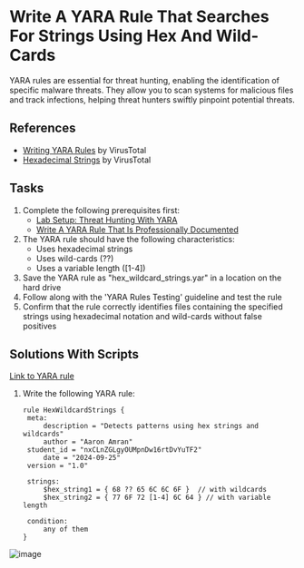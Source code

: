 # Write A YARA Rule That Searches For Strings Using Hex And Wild-Cards
YARA rules are essential for threat hunting, enabling the identification of specific malware threats. They allow you to scan systems for malicious files and track infections, helping threat hunters swiftly pinpoint potential threats.

## References
- [Writing YARA Rules](https://yara.readthedocs.io/en/v3.8.1/writingrules.html) by VirusTotal
- [Hexadecimal Strings](https://yara.readthedocs.io/en/v3.8.1/writingrules.html#hexadecimal-strings) by VirusTotal

## Tasks
1. Complete the following prerequisites first:
   - [Lab Setup: Threat Hunting With YARA](https://github.com/aaronamran/MCSI-Remote-Cybersecurity-Internship/blob/main/Threat%20Hunting/threat-hunting-yara.md)
   - [Write A YARA Rule That Is Professionally Documented](https://github.com/aaronamran/MCSI-Remote-Cybersecurity-Internship/blob/main/Threat%20Hunting/pro-documented-yara-rule.md)
2. The YARA rule should have the following characteristics:
   - Uses hexadecimal strings
   - Uses wild-cards (??)
   - Uses a variable length ([1-4])
3. Save the YARA rule as "hex_wildcard_strings.yar" in a location on the hard drive
4. Follow along with the 'YARA Rules Testing' guideline and test the rule
5. Confirm that the rule correctly identifies files containing the specified strings using hexadecimal notation and wild-cards without false positives

## Solutions With Scripts
[Link to YARA rule](https://github.com/aaronamran/MCSI-Remote-Cybersecurity-Internship/blob/main/Threat%20Hunting/YARA%20rules/hex_wildcard_strings.yar)
<br/>
1. Write the following YARA rule:
   ```
   rule HexWildcardStrings {
    meta:
        description = "Detects patterns using hex strings and wildcards"
        author = "Aaron Amran"
	student_id = "nxCLnZGLgyOUMpnDw16rtDvYuTF2"
        date = "2024-09-25"
	version = "1.0"
    
    strings:
        $hex_string1 = { 68 ?? 65 6C 6C 6F }  // with wildcards
        $hex_string2 = { 77 6F 72 [1-4] 6C 64 } // with variable length

    condition:
        any of them
   }
   ```



![image](https://github.com/user-attachments/assets/b9ed6902-c265-4334-9c8d-2b4cd664f14a)

